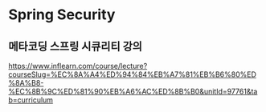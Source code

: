 # Spring Security

## 메타코딩 스프링 시큐리티 강의
https://www.inflearn.com/course/lecture?courseSlug=%EC%8A%A4%ED%94%84%EB%A7%81%EB%B6%80%ED%8A%B8-%EC%8B%9C%ED%81%90%EB%A6%AC%ED%8B%B0&unitId=97761&tab=curriculum

